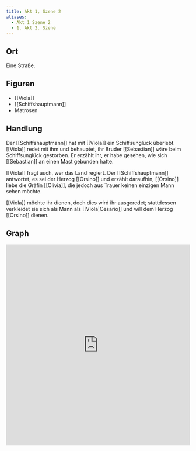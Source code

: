 ```yaml
---
title: Akt 1, Szene 2
aliases:
  - Akt 1 Szene 2
  - 1. Akt 2. Szene
---
```

## Ort
Eine Straße.

## Figuren
- [[Viola]]
- [[Schiffshauptmann]]
- Matrosen

## Handlung
Der [[Schiffshauptmann]] hat mit [[Viola]] ein Schiffsunglück überlebt. [[Viola]] redet mit ihm und behauptet, ihr Bruder [[Sebastian]] wäre beim Schiffsunglück gestorben. Er erzählt ihr, er habe gesehen, wie sich [[Sebastian]] an einen Mast gebunden hatte. 

[[Viola]] fragt auch, wer das Land regiert. Der [[Schiffshauptmann]] antwortet, es sei der Herzog [[Orsino]] und erzählt daraufhin, [[Orsino]] liebe die Gräfin [[Olivia]], die jedoch aus Trauer keinen einzigen Mann sehen möchte.

[[Viola]] möchte ihr dienen, doch dies wird ihr ausgeredet; stattdessen verkleidet sie sich als Mann als [[Viola|Cesario]] und will dem Herzog [[Orsino]] dienen.

## Graph
<iframe src="https://catchears.github.io/was-ihr-wollt-graphs/act-1/act-1-scene-2-dark" width=100% height=550 style="border: 0;"></iframe>